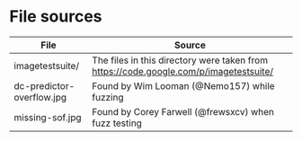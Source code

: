 # File sources
File                      | Source
--------------------------| ------
imagetestsuite/           | The files in this directory were taken from https://code.google.com/p/imagetestsuite/
dc-predictor-overflow.jpg | Found by Wim Looman (@Nemo157) while fuzzing
missing-sof.jpg           | Found by Corey Farwell (@frewsxcv) when fuzz testing

